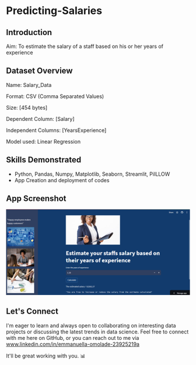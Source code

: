 # Predicting-Salaries
## Introduction
Aim: To estimate the salary of a staff based on his or her years of experience

## Dataset Overview
Name: Salary_Data

Format: CSV (Comma Separated Values)

Size: [454 bytes]

Dependent Column: [Salary] 

Independent Columns: [YearsExperience]

Model used: Linear Regression

## Skills Demonstrated
* Python, Pandas, Numpy, Matplotlib, Seaborn, Streamlit, PiILLOW
* App Creation and deployment of codes

## App Screenshot
![Salary Prediction](https://github.com/Ikeoluwapo/Emmanuella_Portfolio/blob/f40e02496f89bce009117149b0125f9bdcda0c8a/salary%20predict.png?raw=True)

## Let's Connect
I'm eager to learn and always open to collaborating on interesting data projects or discussing the latest trends in data science. Feel free to connect with me here on GitHub, or you can reach out to me via www.linkedin.com/in/emmanuella-omolade-23925219a

It'll be great working with you. 📊
